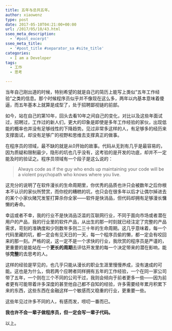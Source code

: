 ```yaml
---
title: 五年与总共五年。
author: xiaowenz
type: post
date: 2017-05-10T04:21:00+00:00
url: /2017/05/10/43.html
sseo_meta_description:
  - '#post_excerpt'
sseo_meta_title:
  - '#post_title #separator_sa #site_title'
categories:
  - I am a Developer
tags:
  - 工作
  - 思考

---
```

当年自己刚出道的时候，特别希望的就是自己的简历上能写上类似“五年工作经验”之类的信息。那个时候程序员似乎并不像现在这么多，两年以内基本意味着傻逼，而五年基本上就算是成型了，处于招聘鄙视链的前部。

如今，站在自己的第10年，回头去看10年之间自己的变化，对比以及这些年面试过，招聘过，工作过的新人们，更大的印象是即使是多年工作经验的家伙，出现低能的概率也并没有足够线性的下降趋势。见过非常多这样的人，有足够多的经历来支撑面试，却没有足够广的视野和思维去支撑真正的做事。

在程序员的领域，最不缺的就是从0开始的故事。代码从无到有几乎是最容易的，因为质疑和限制最少，隐形的坑也几乎没有，这考验的是开发的功底，却并不一定能及时的验证之。程序员领域有一个段子是这么说的：

<blockquote class="wp-block-quote">
  <p>
    Always code as if the guy who ends up maintaining your code will be a violent psychopath who knows where you live.
  </p>
</blockquote>

这充分的说明了在软件漫长的生命周期里，你优秀的品质也许只会被数年之后你根本不认识的家伙所赞赏，而你挖的糟糕的坑，也只会在很多年以后才让偶尔掉进去的某个小家伙赌咒发誓打算杀你全家——软件是快消品，但代码却拥有足够漫长慵懒的寿命。

幸运或者不幸，我的行业不是快消品泛滥的互联网行业，不同于面向市场或者潜在用户的产品，我的行业里的软件产品，从出生的那一时刻就已经注定了完整的产品需求，苛刻的准确度和少则数年多则二三十年的生命周期。这几乎意味着，每一个代码里藏的坑，都一定会有见天日的一天，每一个程序员偷的懒，都一定会有咬回来的那一刻。严格的说，这一定不是一个求快的行业，我欣赏的程序员是严谨的，更重要的是能站在一个**更长的周期**去评估开发里的每一个决定带来的潜在影响，能够**完整**的去思考的人。

这样的经验是罕见的，也几乎只能从漫长的职业生涯里慢慢养成，没有速成的可能。这也是为什么，倘若两个应聘者同样拥有五年的工作经验，一个在同一家公司带了五年，一个则在三个不同的公司干过，我则会倾向于前者更多一些——因为前者更有可能带着许多深度的甚至他自己都不自知的经验，许多需要经年累月积累下来的东西，这些东西在金融这样一个敏感而又稳重的行业，更重要一些。

这些年见过许多不同的人，有感而发，唠叨一番而已。

**我也许不会一辈子做程序员，但一定会写一辈子代码。**

以上。